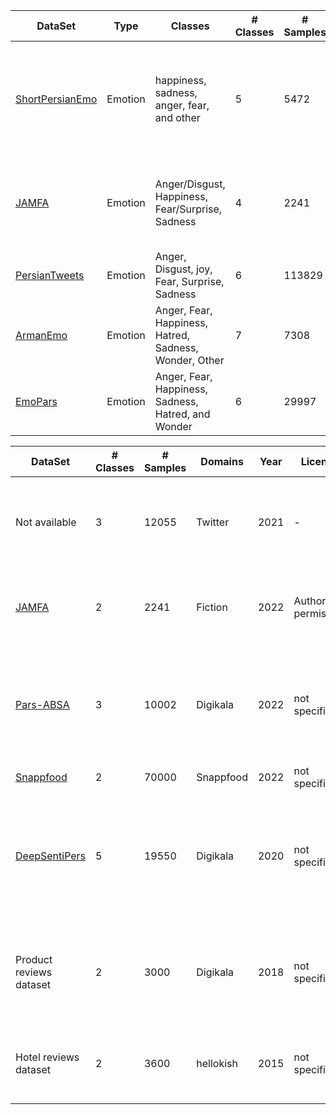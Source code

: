 | DataSet | Type | Classes | # Classes | # Samples | Domains | EmotionModel | Year | License | paper |
| -------- | -------- | -------- | -------- | -------- | -------- | -------- | -------- | -------- | -------- |
| [ShortPersianEmo](https://github.com/vkiani/ShortPersianEmo) | Emotion | happiness, sadness, anger, fear, and other | 5 | 5472 | Twitter, Digikala | RachaelJack | 2023 | GNU | Investigating shallow and deep learning techniques for emotion classification in short Persian texts |
| [JAMFA](https://github.com/Azadsee/JAMFA) | Emotion | Anger/Disgust, Happiness, Fear/Surprise, Sadness | 4 | 2241 | Fiction | EKMAN | 2022 | --- | Deep Emotion Detection Sentiment Analysis of Persian Literary Text |
| [PersianTweets](https://www.kaggle.com/datasets/behdadkarimi/persian-tweets-emotional-dataset) | Emotion | Anger, Disgust, joy, Fear, Surprise, Sadness | 6 | 113829 | Twitter | EKMAN | 2021 | Author's permission | - |
| [ArmanEmo](https://github.com/arman-rayan-sharif/arman-text-emotion?tab=readme-ov-file) | Emotion | Anger, Fear, Happiness, Hatred, Sadness, Wonder, Other | 7 | 7308 |  Twitter, Instagram, and Digikala | EKMAN | 2022 | non-commercial use | - | ARMANEMO: A PERSIAN DATASET FOR TEXT-BASED EMOTION DETECTION
| [EmoPars](https://github.com/nazaninsbr/persian-emotion-detection) | Emotion | Anger, Fear, Happiness, Sadness, Hatred, and Wonder | 6 | 29997 | Twitter | EKMAN | 2021 | not specified | - | EmoPars: A Collection of 30K Emotion-Annotated Persian Social Media Texts




| DataSet | # Classes | # Samples | Domains | Year | License | Paper Title | Notes |
| -------- | -------- | -------- | -------- | -------- | -------- | -------- | -------- |
| Not available | 3 | 12055 | Twitter | 2021 | - | ParsBERT Post-Training for Sentiment Analysis of Tweets Concerning Stock Market | - |
| [JAMFA](https://github.com/Azadsee/JAMFA) | 2 | 2241 | Fiction | 2022 | Author's permission | Deep Emotion Detection Sentiment Analysis of Persian Literary Text | - |
| [Pars-ABSA](https://github.com/Titowak/Pars-ABSA) | 3 | 10002 | Digikala | 2022 | not specified | Pars-ABSA: a Manually Annotated Aspect-based Sentiment Analysis Benchmark on Farsi Product Reviews | Aspect based  |
| [Snappfood](https://www.kaggle.com/datasets/soheiltehranipour/snappfood-persian-sentiment-analysis) | 2 | 70000 | Snappfood | 2022 | not specified | - | - |
| [DeepSentiPers](https://github.com/JoyeBright/DeepSentiPers) | 5 | 19550 | Digikala | 2020 | not specified | DeepSentiPers: Novel Deep Learning Models Trained Over Proposed Augmented Persian Sentiment Corpus | - |
| Product reviews dataset | 2 | 3000 | Digikala | 2018 | not specified | Words are important: Improving sentiment analysis in the persian language by lexicon refining | - |
| Hotel reviews dataset | 2 | 3600 | hellokish | 2015 | not specified | Opinion Mining in Persian Language Using Supervised Algorithms | - |
